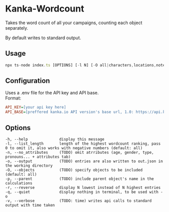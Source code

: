 # Kanka-Wordcount
Takes the word count of all your campaigns, counting each object separately.

By default writes to standard output.

## Usage
```ts
npx ts-node index.ts [OPTIONS] [-l N] [-O all|characters,locations,notes,items,...]
```

## Configuration
Uses a .env file for the API key and API base.<br/>
Format:
```ini
API_KEY=[your api key here]
API_BASE=[preffered kanka.io API version's base url, 1.0: https://api.kanka.io/1.0/]
```
## Options
    -h, --help              display this message
    -l, --list_length       length of the highest wordcount ranking, pass 0 to omit it, also works with negative numbers (default: all)
    -n, --no_attributes     (TODO) omit atrributes (age, gender, type, pronouns... + attributes tab)
    -o, --output            (TODO) entries are also written to out.json in the working directory
    -O, --objects           (TODO) specify objects to be included (default: all)
    -p, --parent            (TODO) include parent object's name in the calculations
    -r, --reverse           display N lowest instead of N highest entries
    -q, --quiet             display nothing in terminal, to be used with -o
    -v, --verbose           (TODO: time) writes api calls to standard output with time taken
